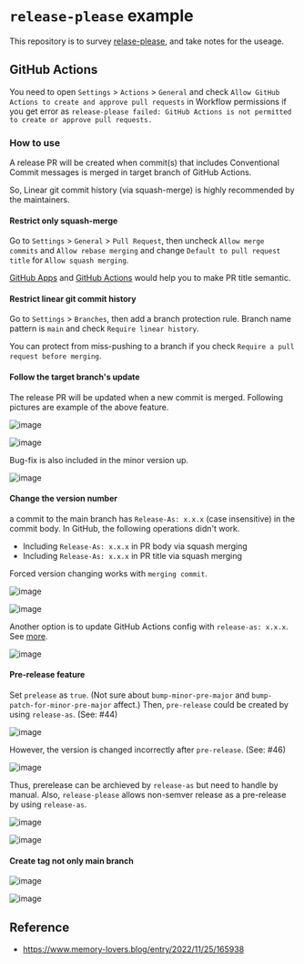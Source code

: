 # `release-please` example

This repository is to survey [relase-please](https://github.com/googleapis/release-please), and take notes for the useage.

## GitHub Actions

You need to open `Settings` > `Actions` > `General` and check `Allow GitHub Actions to create and approve pull requests` in Workflow permissions if you get error as `release-please failed: GitHub Actions is not permitted to create or approve pull requests.`

### How to use

A release PR will be created when commit(s) that includes Conventional Commit messages is merged in target branch of GitHub Actions.

So, Linear git commit history (via squash-merge) is highly recommended by the maintainers.

#### Restrict only squash-merge

Go to `Settings` > `General` > `Pull Request`, then uncheck `Allow merge commits` and `Allow rebase merging` and change `Default to pull request title` for `Allow squash merging`.

[GitHub Apps](https://github.com/marketplace/semantic-prs) and [GitHub Actions](https://github.com/amannn/action-semantic-pull-request) would help you to make PR title semantic.


#### Restrict linear git commit history

Go to `Settings` > `Branches`, then add a branch protection rule.
Branch name pattern is `main` and check `Require linear history`.

You can protect from miss-pushing to a branch if you check `Require a pull request before merging`.

#### Follow the target branch's update

The release PR will be updated when a new commit is merged.
Following pictures are example of the above feature.

![image](./assets/img/Screenshot_2023-08-19_at_19.55.53.png)

![image](./assets/img/Screenshot_2023-08-19_at_20.03.56.png)

Bug-fix is also included in the minor version up.

![image](./assets/img/Screenshot_2023-08-19_at_20.11.36.png)

#### Change the version number

a commit to the main branch has `Release-As: x.x.x` (case insensitive) in the commit body.
In GitHub, the following operations didn't work.

- Including `Release-As: x.x.x` in PR body via squash merging
- Including `Release-As: x.x.x` in PR title via squash merging

Forced version changing works with `merging commit`.

![image](./assets/img/Screenshot_2023-09-03_at_19.06.37.png)

![image](./assets/img/Screenshot_2023-09-03_at_19.08.06.png)

Another option is to update GitHub Actions config with `release-as: x.x.x`. See [more](https://github.com/dhythm/release-please-example/pull/24/files).

![image](./assets/img/Screenshot_2023-09-03_at_19.54.11.png)


#### Pre-release feature

Set `prelease` as `true`. (Not sure about `bump-minor-pre-major` and `bump-patch-for-minor-pre-major` affect.)
Then, `pre-release` could be created by using `release-as`. (See: #44)

![image](./assets/img/Screenshot_2023-09-17_at_21.03.57.png)

However, the version is changed incorrectly after `pre-release`. (See: #46)

![image](./assets/img/Screenshot_2023-09-17_at_21.04.39.png)

Thus, prerelease can be archieved by `release-as` but need to handle by manual.
Also, `release-please` allows non-semver release as a pre-release by using `release-as`.

![image](./assets/img/Screenshot_2023-09-18_at_9.46.35.png)

![image](./assets/img/Screenshot_2023-09-18_at_9.47.34.png)

#### Create tag not only main branch

![image](./assets/img/Screenshot_2023-09-18_at_12.47.10.png)

![image](./assets/img/Screenshot_2023-09-18_at_12.52.04.png)

## Reference

- https://www.memory-lovers.blog/entry/2022/11/25/165938
